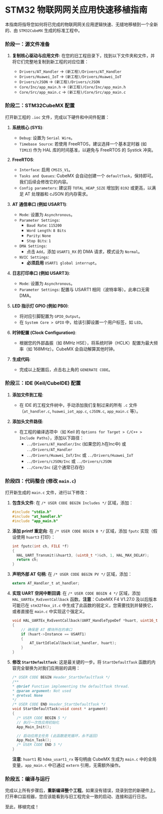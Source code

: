 # STM32 物联网网关应用快速移植指南

本指南将指导您如何将已完成的物联网网关应用逻辑快速、无缝地移植到一个全新的、由 `STM32CubeMX` 生成的标准工程中。

### **阶段一：源文件准备**

1.  **复制核心驱动与应用文件**:
    在您的旧工程目录下，找到以下文件夹和文件，并将它们完整地复制到新工程的对应位置：

    *   `Drivers/AT_Handler` -> `(新工程)/Drivers/AT_Handler`
    *   `Drivers/Huawei_IoT` -> `(新工程)/Drivers/Huawei_IoT`
    *   `Drivers/cJSON` -> `(新工程)/Drivers/cJSON`
    *   `Core/Inc/app_main.h` -> `(新工程)/Core/Inc/app_main.h`
    *   `Core/Src/app_main.c` -> `(新工程)/Core/Src/app_main.c`

### **阶段二：STM32CubeMX 配置**

打开新工程的 `.ioc` 文件，完成以下硬件和中间件配置：

1.  **系统核心 (SYS)**:
    *   `Debug`: 设置为 `Serial Wire`。
    *   `Timebase Source`: 若使用 FreeRTOS，建议选择一个基本定时器 (如 `TIM13`) 作为 HAL 库的时间基准，以避免与 FreeRTOS 的 Systick 冲突。

2.  **FreeRTOS**:
    *   `Interface`: 启用 `CMSIS_V1`。
    *   `Tasks and Queues`: CubeMX 会自动创建一个 `defaultTask`，保持即可。我们后续会修改它的内容。
    *   `Config parameters`: 建议将 `TOTAL_HEAP_SIZE` 增加到 `8192` 或更高，以满足 AT 处理器和 cJSON 的内存需求。

3.  **AT 通信串口 (例如 USART1)**:
    *   `Mode`: 设置为 `Asynchronous`。
    *   `Parameter Settings`:
        *   `Baud Rate`: `115200`
        *   `Word Length`: `8 Bits`
        *   `Parity`: `None`
        *   `Stop Bits`: `1`
    *   `DMA Settings`:
        *   点击 `Add`，添加 `USART1_RX` 的 DMA 请求，模式设为 `Normal`。
    *   `NVIC Settings`:
        *   **必须启用** `USART1 global interrupt`。

4.  **日志打印串口 (例如 USART3)**:
    *   `Mode`: 设置为 `Asynchronous`。
    *   `Parameter Settings`: 配置与 USART1 相同（波特率等）。此串口无需 DMA。

5.  **LED 指示灯 GPIO (例如 PB0)**:
    *   将对应引脚配置为 `GPIO_Output`。
    *   在 `System Core > GPIO` 中，给该引脚设置一个用户标签，如 `LED`。

6.  **时钟配置 (Clock Configuration)**:
    *   根据您的外部晶振（如 8MHz HSE），将系统时钟（HCLK）配置为最大频率（如 168MHz）。CubeMX 会自动解算其他时钟。

7.  **生成代码**:
    *   完成以上配置后，点击右上角的 `GENERATE CODE`。

### **阶段三：IDE (Keil/CubeIDE) 配置**

1.  **添加文件到工程**:
    *   在 IDE 的工程文件树中，手动添加我们复制过来的所有 `.c` 文件（`at_handler.c`, `huawei_iot_app.c`, `cJSON.c`, `app_main.c` 等）。

2.  **添加头文件路径**:
    *   在工程的编译选项中（如 Keil 的 `Options for Target > C/C++ > Include Paths`），添加以下路径：
        *   `../Drivers/AT_Handler/Inc` (如果您的.h在Inc中) 或 `../Drivers/AT_Handler`
        *   `../Drivers/Huawei_IoT/Inc` 或 `../Drivers/Huawei_IoT`
        *   `../Drivers/cJSON/Inc` 或 `../Drivers/cJSON`
        *   `../Core/Inc` (这个通常已存在)

### **阶段四：代码整合 (修改 `main.c`)**

打开新生成的 `main.c` 文件，进行以下修改：

1.  **包含头文件**:
    在 `/* USER CODE BEGIN Includes */` 区域，添加：
    ```c
    #include "stdio.h"
    #include "at_handler.h"
    #include "app_main.h"
    ```

2.  **添加 printf 重定向**:
    在 `/* USER CODE BEGIN 0 */` 区域，添加 `fputc` 实现（假设使用 `huart3` 打印）：
    ```c
    int fputc(int ch, FILE *f)
    {
      HAL_UART_Transmit(&huart3, (uint8_t *)&ch, 1, HAL_MAX_DELAY);
      return ch;
    }
    ```

3.  **声明外部 AT 句柄**:
    在 `/* USER CODE BEGIN PV */` 区域，添加：
    ```c
    extern AT_Handler_t at_handler;
    ```

4.  **实现 UART 空闲中断回调**:
    在 `/* USER CODE BEGIN 4 */` 区域，添加 `HAL_UARTEx_RxEventCallback` 函数。**注意**：CubeMX F4 V1.27.0 及以后版本可能已在 `stm32f4xx_it.c` 中生成了此函数的弱定义，您需要找到并替换它，或者直接在 `main.c` 中实现这个强定义。
    ```c
    void HAL_UARTEx_RxEventCallback(UART_HandleTypeDef *huart, uint16_t Size)
    {
        // 确保是 AT 模块所在的串口
        if (huart->Instance == USART1)
        {
            AT_UartIdleCallback(&at_handler, huart);
        }
    }
    ```

5.  **修改 `StartDefaultTask`**:
    这是最关键的一步。将 `StartDefaultTask` 函数的内容完全替换为对我们应用层的调用：
    ```c
    /* USER CODE BEGIN Header_StartDefaultTask */
    /**
    * @brief Function implementing the defaultTask thread.
    * @param argument: Not used
    * @retval None
    */
    /* USER CODE END Header_StartDefaultTask */
    void StartDefaultTask(void const * argument)
    {
      /* USER CODE BEGIN 5 */
      // 执行一次性应用初始化
      App_Main_Init();

      // 启动应用主任务 (此函数是死循环，永不返回)
      App_Main_Task();
      /* USER CODE END 5 */
    }
    ```
    **注意**: `huart1` 和 `hdma_usart1_rx` 等句柄由 CubeMX 生成为 `main.c` 中的全局变量，`app_main.c` 中已通过 `extern` 引用，无需额外操作。

### **阶段五：编译与运行**

完成以上所有步骤后，**重新编译整个工程**。如果没有错误，烧录到您的新硬件上。打开串口监视器，您应该能看到与旧工程完全一致的启动、连接和运行日志。

至此，移植完成！ 